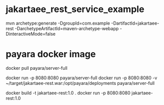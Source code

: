 # jakartaee_rest_service_example
mvn archetype:generate -DgroupId=com.example -DartifactId=jakartaee-rest -DarchetypeArtifactId=maven-archetype-webapp -DinteractiveMode=false

# payara docker image
docker pull payara/server-full

docker run -p 8080:8080 payara/server-full
docker run -p 8080:8080 -v ~/target/jakartaee-rest.war:/opt/payara/deployments payara/server-full

docker build -t jakartaee-rest:1.0 .
docker run -p 8080:8080 jakartaee-rest:1.0

